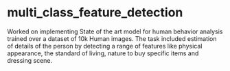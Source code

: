 # multi_class_feature_detection
Worked on implementing State of the art model for human behavior analysis trained over a dataset of 10k Human images. The task included estimation of details of the person by detecting a range of features like physical appearance, the standard of living, nature to buy specific items and dressing scene.
